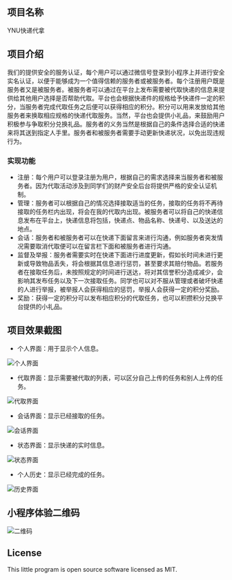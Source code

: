 ## 项目名称
YNU快递代拿
## 项目介绍
我们的提供安全的服务认证，每个用户可以通过微信号登录到小程序上并进行安全实名认证，以便于能够成为一个值得信赖的服务者或被服务者。每个注册用户既是服务者又是被服务者。被服务者可以通过在平台上发布需要被代取快递的信息来提供给其他用户选择是否帮助代取。平台也会根据快递件的规格给予快递件一定的积分，当服务者完成代取任务之后便可以获得相应的积分。积分可以用来发放给其他服务者来换取相应规格的快递代取服务。当然，平台也会提供小礼品，来鼓励用户积极参与争取积分兑换礼品。服务者的义务当然是根据自己的条件选择合适的快递来将其送到指定人手里。服务者和被服务者需要手动更新快递状况，以免出现违规行为。
### 实现功能
+ 注册：每个用户可以登录注册为用户，根据自己的需求选择来当服务者和被服务者。因为代取活动涉及到同学们的财产安全后台将提供严格的安全认证机制。
+ 管理：服务者可以根据自己的情况选择接取适当的任务，接取的任务将不再待接取的任务栏内出现，将会在我的代取内出现。被服务者可以将自己的快递信息发布在平台上，快递信息将包括，快递点、物品名称、快递号、以及送达的地点。
+ 会话：服务者和被服务者可以在快递下面留言来进行沟通，例如服务者突发情况需要取消代取便可以在留言栏下面和被服务者进行沟通。
+ 监督及举报：服务者需要实时在快递下面进行进度更新，假如长时间未进行更新或导致物品丢失，将会根据其信息进行惩罚，甚至要求其赔付物品。若服务者在接取任务后，未按照规定的时间进行送达，将对其信誉积分造成减少，会影响其发布任务以及下一次接取任务。同学也可以对不服从管理或者破坏快递的人进行举报，被举报人会获得相应的惩罚，举报人会获得一定的积分奖励。
+ 奖励：获得一定的积分可以发布相应积分的代取任务，也可以积攒积分兑换平台提供的小礼品。

## 项目效果截图
+ 个人界面：用于显示个人信息。

![个人界面](https://github.com/xuandp/helpexpress/blob/master/image/me.jpg)

+ 代取界面：显示需要被代取的列表，可以区分自己上传的任务和别人上传的任务。

![代取界面](https://github.com/xuandp/helpexpress/blob/master/image/list.jpg)

+ 会话界面：显示已经接取的任务。

![会话界面](https://github.com/xuandp/helpexpress/blob/master/image/community.jpg)

+ 状态界面：显示快递的实时信息。

![状态界面](https://github.com/xuandp/helpexpress/blob/master/image/state.jpg)

+ 个人历史：显示已经完成的任务。

![历史界面](https://github.com/xuandp/helpexpress/blob/master/image/history.jpg)

## 小程序体验二维码

![二维码](https://github.com/xuandp/helpexpress/blob/master/image/link.jpg)

## License
This little program is open source software licensed as MIT.
